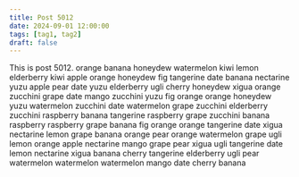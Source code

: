 ```yaml
---
title: Post 5012
date: 2024-09-01 12:00:00
tags: [tag1, tag2]
draft: false
---
```

This is post 5012.
orange
banana
honeydew
watermelon
kiwi
lemon
elderberry
kiwi
apple
orange
honeydew
fig
tangerine
date
banana
nectarine
yuzu
apple
pear
date
yuzu
elderberry
ugli
cherry
honeydew
xigua
orange
zucchini
grape
date
mango
zucchini
yuzu
fig
orange
orange
honeydew
yuzu
watermelon
zucchini
date
watermelon
grape
zucchini
elderberry
zucchini
raspberry
banana
tangerine
raspberry
grape
zucchini
banana
raspberry
raspberry
grape
banana
fig
orange
orange
tangerine
date
xigua
nectarine
lemon
grape
banana
orange
pear
orange
watermelon
grape
ugli
lemon
orange
apple
nectarine
mango
grape
pear
xigua
ugli
tangerine
date
lemon
nectarine
xigua
banana
cherry
tangerine
elderberry
ugli
pear
watermelon
watermelon
watermelon
mango
date
cherry
banana
